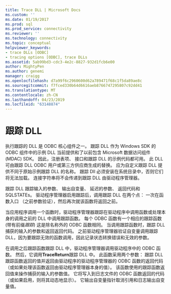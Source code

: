 ```yaml
---
title: Trace DLL | Microsoft Docs
ms.custom: ''
ms.date: 01/19/2017
ms.prod: sql
ms.prod_service: connectivity
ms.reviewer: ''
ms.technology: connectivity
ms.topic: conceptual
helpviewer_keywords:
- trace DLLs [ODBC]
- tracing options [ODBC], trace DLLs
ms.assetid: 5ab99bd3-cdc3-4e2c-8827-932d1fcb6e00
author: MightyPen
ms.author: genemi
manager: craigg
ms.openlocfilehash: d7a99f6c2960600d62a789471f68c1f5da89ae8c
ms.sourcegitcommit: f7fced330b64d6616aeb8766747295807c92dd41
ms.translationtype: MT
ms.contentlocale: zh-CN
ms.lasthandoff: 04/23/2019
ms.locfileid: "63148874"
---
```

# <a name="trace-dll"></a>跟踪 DLL
执行跟踪的 DLL 是 ODBC 核心组件之一。 跟踪 DLL 作为 Windows SDK 的 ODBC 组件中的示例 DLL 当前提供和了以前包含 Microsoft 数据访问组件 (MDAC) SDK。 因此，注册表项、 接口和跟踪 DLL 的示例代码都可用。 此 DLL 可由跟踪 DLL ODBC 用户或第三方供应商生成的替换。 应为自定义跟踪 DLL 提供不同于原始示例跟踪 DLL 的名称。 跟踪 Dll 必须安装在系统目录中，否则它们将无法加载。 连接字符串将不会传递到跟踪 DLL 由驱动程序管理器。  
  
 跟踪 DLL 跟踪输入的参数、 输出自变量、 延迟的参数、 返回代码和 SQLSTATEs。 驱动程序管理器启用跟踪后，调用跟踪 DLL 在两个点： 一次在函数入口 （之前参数验证），然后再次就该函数将返回之前。  
  
 当应用程序调用一个函数时，驱动程序管理器跟踪在驱动程序中调用函数或处理本身的调用之前的 DLL 中调用跟踪函数。 每个 ODBC 函数有一个相应的跟踪函数 (带有前缀*跟踪*) 这是除名称外的 ODBC 函数相同。 当调用跟踪函数时，跟踪 DLL 捕获的输入的参数和返回返回代码。 之前驱动程序管理器验证自变量调用跟踪 DLL，因为要跟踪无效的函数调用，因此记录状态转换错误和无效的参数。  
  
 在调用之后跟踪函数跟踪 DLL 中，驱动程序管理器调用驱动程序中的 ODBC 函数。 然后，它调用**TraceReturn**跟踪 DLL 中。 此函数采用两个参数： 跟踪 DLL 跟踪函数返回的值并返回由驱动程序的驱动程序管理器的 ODBC 函数的返回代码 （或如果处理该函数返回由驱动程序管理器本身的值）。 该函数使用的跟踪函数返回值来操作捕获的输入的参数值。 它将写入到日志文件的 ODBC 函数返回的代码 （或如果启用，则将其动态地显示）。 它输出自变量指针取消引用和日志输出自变量值。
